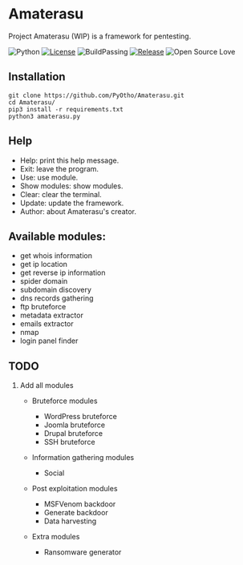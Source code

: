 # Amaterasu
Project Amaterasu (WIP) is a framework for pentesting.

![Python](https://camo.githubusercontent.com/c589348df8bb82948f724198f52725d3d36ce738/68747470733a2f2f696d672e736869656c64732e696f2f62616467652f707974686f6e2d332e782d627269676874677265656e2e737667) [![License](https://camo.githubusercontent.com/d3518f2bfc1c5dc83f59ba8188a4fdee4553caae/68747470733a2f2f696d672e736869656c64732e696f2f6175722f6c6963656e73652f79616f7572742e737667)](https://github.com/SamCEAP/Amaterasu/blob/master/LICENSE) 
![BuildPassing](https://img.shields.io/badge/build-passing-brightgreen.svg) [![Release](https://img.shields.io/badge/release-v1.0.1-blue.svg)](https://github.com/SamCEAP/Amaterasu/releases) ![Open Source Love](https://badges.frapsoft.com/os/v1/open-source.png?v=103)

## Installation
```
git clone https://github.com/PyOtho/Amaterasu.git
cd Amaterasu/
pip3 install -r requirements.txt
python3 amaterasu.py
```

## Help
- Help:                                       print this help message.
- Exit:                                       leave the program.
- Use:                                        use module.
- Show modules:                               show modules.
- Clear:                                      clear the terminal.
- Update:                                     update the framework.
- Author:                                     about Amaterasu's creator.

## Available modules:
- get whois information
- get ip location
- get reverse ip information
- spider domain
- subdomain discovery
- dns records gathering
- ftp bruteforce
- metadata extractor
- emails extractor
- nmap
- login panel finder

## TODO
1. Add all modules
	- Bruteforce modules
		- WordPress bruteforce
		- Joomla bruteforce
		- Drupal bruteforce
		- SSH bruteforce

	- Information gathering modules
		- Social

	- Post exploitation modules
		- MSFVenom backdoor
		- Generate backdoor
		- Data harvesting

	- Extra modules
		- Ransomware generator
